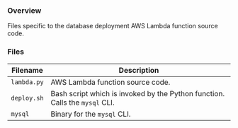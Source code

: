 ### Overview

Files specific to the database deployment AWS Lambda function source code.

### Files

| Filename            | Description                                                                                  |
|---------------------|----------------------------------------------------------------------------------------------|
| `lambda.py`         | AWS Lambda function source code.                                                             |
| `deploy.sh`         | Bash script which is invoked by the Python function.  Calls the `mysql` CLI.                 |
| `mysql`             | Binary for the `mysql` CLI.                                                                  |